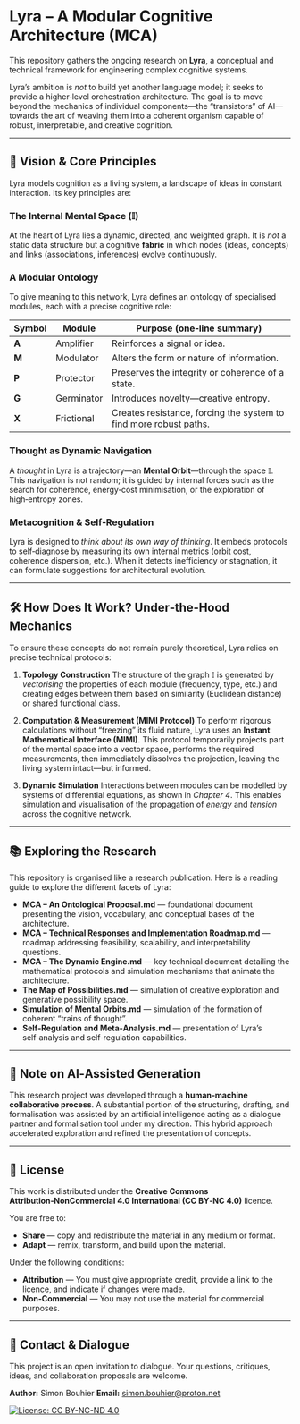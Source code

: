 # Lyra – A Modular Cognitive Architecture (MCA)

This repository gathers the ongoing research on **Lyra**, a conceptual and technical framework for engineering complex cognitive systems.

Lyra’s ambition is *not* to build yet another language model; it seeks to provide a higher‑level orchestration architecture. The goal is to move beyond the mechanics of individual components—the “transistors” of AI—towards the art of weaving them into a coherent organism capable of robust, interpretable, and creative cognition.

---

## 🧠 Vision & Core Principles

Lyra models cognition as a living system, a landscape of ideas in constant interaction. Its key principles are:

### The Internal Mental Space (𝕀)

At the heart of Lyra lies a dynamic, directed, and weighted graph. It is *not* a static data structure but a cognitive **fabric** in which nodes (ideas, concepts) and links (associations, inferences) evolve continuously.

### A Modular Ontology

To give meaning to this network, Lyra defines an ontology of specialised modules, each with a precise cognitive role:

| Symbol | Module     | Purpose (one‑line summary)                                        |
| ------ | ---------- | ----------------------------------------------------------------- |
| **A**  | Amplifier  | Reinforces a signal or idea.                                      |
| **M**  | Modulator  | Alters the form or nature of information.                         |
| **P**  | Protector  | Preserves the integrity or coherence of a state.                  |
| **G**  | Germinator | Introduces novelty—creative entropy.                              |
| **X**  | Frictional | Creates resistance, forcing the system to find more robust paths. |

### Thought as Dynamic Navigation

A *thought* in Lyra is a trajectory—an **Mental Orbit**—through the space 𝕀. This navigation is not random; it is guided by internal forces such as the search for coherence, energy‑cost minimisation, or the exploration of high‑entropy zones.

### Metacognition & Self‑Regulation

Lyra is designed to *think about its own way of thinking*. It embeds protocols to self‑diagnose by measuring its own internal metrics (orbit cost, coherence dispersion, etc.). When it detects inefficiency or stagnation, it can formulate suggestions for architectural evolution.

---

## 🛠️ How Does It Work? Under‑the‑Hood Mechanics

To ensure these concepts do not remain purely theoretical, Lyra relies on precise technical protocols:

1. **Topology Construction**
   The structure of the graph 𝕀 is generated by *vectorising* the properties of each module (frequency, type, etc.) and creating edges between them based on similarity (Euclidean distance) or shared functional class.

2. **Computation & Measurement (MIMI Protocol)**
   To perform rigorous calculations without “freezing” its fluid nature, Lyra uses an **Instant Mathematical Interface (MIMI)**. This protocol temporarily projects part of the mental space into a vector space, performs the required measurements, then immediately dissolves the projection, leaving the living system intact—but informed.

3. **Dynamic Simulation**
   Interactions between modules can be modelled by systems of differential equations, as shown in *Chapter 4*. This enables simulation and visualisation of the propagation of *energy* and *tension* across the cognitive network.

---

## 📚 Exploring the Research

This repository is organised like a research publication. Here is a reading guide to explore the different facets of Lyra:

* **MCA – An Ontological Proposal.md** — foundational document presenting the vision, vocabulary, and conceptual bases of the architecture.
* **MCA – Technical Responses and Implementation Roadmap.md** — roadmap addressing feasibility, scalability, and interpretability questions.
* **MCA – The Dynamic Engine.md** — key technical document detailing the mathematical protocols and simulation mechanisms that animate the architecture.
* **The Map of Possibilities.md** — simulation of creative exploration and generative possibility space.
* **Simulation of Mental Orbits.md** — simulation of the formation of coherent “trains of thought”.
* **Self‑Regulation and Meta‑Analysis.md** — presentation of Lyra’s self‑analysis and self‑regulation capabilities.

---

## 📝 Note on AI‑Assisted Generation

This research project was developed through a **human‑machine collaborative process**. A substantial portion of the structuring, drafting, and formalisation was assisted by an artificial intelligence acting as a dialogue partner and formalisation tool under my direction. This hybrid approach accelerated exploration and refined the presentation of concepts.

---

## 📄 License

This work is distributed under the **Creative Commons Attribution‑NonCommercial 4.0 International (CC BY‑NC 4.0)** licence.

You are free to:

* **Share** — copy and redistribute the material in any medium or format.
* **Adapt** — remix, transform, and build upon the material.

Under the following conditions:

* **Attribution** — You must give appropriate credit, provide a link to the licence, and indicate if changes were made.
* **Non‑Commercial** — You may not use the material for commercial purposes.

---

## 🤝 Contact & Dialogue

This project is an open invitation to dialogue. Your questions, critiques, ideas, and collaboration proposals are welcome.

**Author:** Simon Bouhier
**Email:** [simon.bouhier@proton.net](mailto:simon.bouhier@proton.net)


[![License: CC BY-NC-ND 4.0](https://licensebuttons.net/l/by-nc-nd/4.0/88x31.png)](https://creativecommons.org/licenses/by-nc-nd/4.0/)
